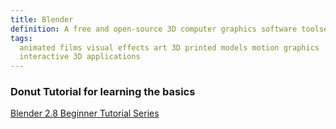 ```yaml
---
title: Blender
definition: A free and open-source 3D computer graphics software toolset.
tags:
  animated films visual effects art 3D printed models motion graphics
  interactive 3D applications
---
```


### Donut Tutorial for learning the basics

[Blender 2.8 Beginner Tutorial Series](https://www.youtube.com/playlist?list=PLjEaoINr3zgEq0u2MzVgAaHEBt--xLB6U)
